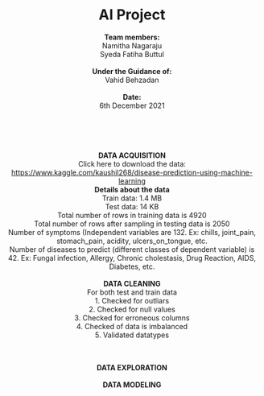 # <center> AI Project </center>
<center>  <b> Team members: </b> </br>
      Namitha Nagaraju </br>
      Syeda Fatiha Buttul <center> </br>

<center> <b> Under the Guidance of: </b> </br>
          Vahid Behzadan </center> </br>

 <center> <b> Date: </b> </br>
6th December 2021 </center>
</br>
</br>
</br>
</br>

<b> DATA ACQUISITION </b>
</br> Click here to download the data: https://www.kaggle.com/kaushil268/disease-prediction-using-machine-learning </br>
<b> Details about the data </b> </br> 
Train data: 1.4 MB
</br> Test data: 14 KB </br>
Total number of rows in training data is 4920 </br>
Total number of rows after sampling in testing data is 2050 </br>
Number of symptoms (Independent variables are 132. Ex: chills, joint_pain, stomach_pain, acidity, ulcers_on_tongue, etc. </br>
Number of diseases to predict (different classes of dependent variable) is 42. Ex: Fungal infection, Allergy, Chronic cholestasis, Drug Reaction, AIDS, Diabetes, etc.
</br></br> <b> DATA CLEANING </b>
</br> For both test and train data 
</br> 1. Checked for outliars
</br> 2. Checked for null values
</br> 3. Checked for erroneous columns
</br> 4. Checked of data is imbalanced
</br> 5. Validated datatypes


</br></br> <b>  DATA EXPLORATION </b>
</br></br> <b> DATA MODELING </b>
